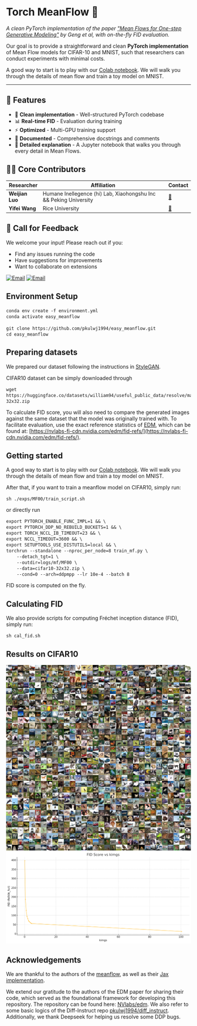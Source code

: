# Torch MeanFlow 🌊

*A clean PyTorch implementation of the paper ["Mean Flows for One-step Generative Modeling"](https://arxiv.org/abs/2505.13447) by Geng et al, with on-the-fly FID evaluation.*

Our goal is to provide a straightforward and clean **PyTorch implementation** of Mean Flow models for CIFAR-10 and MNIST, such that researchers can conduct experiments with minimal costs.

A good way to start is to play with our [Colab notebook](https://colab.research.google.com/drive/1dQR09kiFx4yvUO6ENvC5S1K16-oQ6DZc?usp=sharing). We will walk you through the details of mean flow and train a toy model on MNIST.

---

## 🚀 Features
- 🧹 **Clean implementation** - Well-structured PyTorch codebase
- 📊 **Real-time FID** - Evaluation during training
- ⚡ **Optimized** - Multi-GPU training support
- 📝 **Documented** - Comprehensive docstrings and comments
- 🧠 **Detailed explanation** - A Jupyter notebook that walks you through every detail in Mean Flows.

## 👨‍💻 Core Contributors
| Researcher | Affiliation | Contact |
|------------|-------------|---------|
| **Weijian Luo** | Humane Inellegence (hi) Lab, Xiaohongshu Inc && Peking University | [📧](mailto:pkulwj1994@icloud.com) |
| **Yifei Wang** | Rice University | [📧](mailto:yw251@rice.edu) |


## 💌 Call for Feedback
We welcome your input! Please reach out if you:
- Find any issues running the code
- Have suggestions for improvements
- Want to collaborate on extensions

[![Email](https://img.shields.io/badge/Contact_Weijian-Email-blue?style=flat&logo=mail.ru)](mailto:pkulwj1994@icloud.com)
[![Email](https://img.shields.io/badge/Contact_Yifei-Email-green?style=flat&logo=protonmail)](mailto:yw251@rice.edu)



## Environment Setup

```
conda env create -f environment.yml
conda activate easy_meanflow

git clone https://github.com/pkulwj1994/easy_meanflow.git
cd easy_meanflow
```

## Preparing datasets

We prepared our dataset following the instructions in [StyleGAN](https://github.com/NVlabs/stylegan3).

CIFAR10 dataset can be simply downloaded through
```
wget https://huggingface.co/datasets/william94/useful_public_data/resolve/main/cifar10-32x32.zip
```

To calculate FID score, you will also need to compare the generated images against the same dataset that the model was originally trained with. To facilitate evaluation, use the exact reference statistics of [EDM](https://github.com/NVlabs/edm/tree/main?tab=readme-ov-file), which can be found at: [https://nvlabs-fi-cdn.nvidia.com/edm/fid-refs/](https://nvlabs-fi-cdn.nvidia.com/edm/fid-refs/).


## Getting started
A good way to start is to play with our [Colab notebook](https://colab.research.google.com/drive/1dQR09kiFx4yvUO6ENvC5S1K16-oQ6DZc?usp=sharing). We will walk you through the details of mean flow and train a toy model on MNIST.

After that, if you want to train a meanflow model on CIFAR10, simply run:

```
sh ./exps/MF00/train_script.sh
```
or directly run

```
export PYTORCH_ENABLE_FUNC_IMPL=1 && \
export PYTORCH_DDP_NO_REBUILD_BUCKETS=1 && \
export TORCH_NCCL_IB_TIMEOUT=23 && \
export NCCL_TIMEOUT=3600 && \
export SETUPTOOLS_USE_DISTUTILS=local && \
torchrun --standalone --nproc_per_node=8 train_mf.py \
    --detach_tgt=1 \
    --outdir=logs/mf/MF00 \
    --data=cifar10-32x32.zip \
    --cond=0 --arch=ddpmpp --lr 10e-4 --batch 8
```

FID score is computed on the fly.

## Calculating FID

We also provide scripts for computing Fr&eacute;chet inception distance (FID), simply run:
```
sh cal_fid.sh
```

## Results on CIFAR10
![CIFAR](./assets/fakes_097843.png)
![fid](./assets/FID.png)

## Acknowledgements
We are thankful to the authors of the [meanflow](https://arxiv.org/abs/2505.13447), as well as their [Jax implementation](https://github.com/Gsunshine/meanflow).

We extend our gratitude to the authors of the EDM paper for sharing their code, which served as the foundational framework for developing this repository. The repository can be found here: [NVlabs/edm](https://github.com/NVlabs/edm/). We also refer to some basic logics of the Diff-Instruct repo [pkulwj1994/diff_instruct](https://github.com/pkulwj1994/diff_instruct). Additionally, we thank Deepseek for helping us resolve some DDP bugs.
